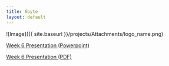 ```yaml
---
title: 6byte
layout: default
---
```


![Image]({{ site.baseurl }}/projects/Attachments/logo_name.png)

[Week 6 Presentation (Powerpoint)](https://ucd-my.sharepoint.com/:p:/g/personal/thomas_odea1_ucdconnect_ie/EUTSJjs_VvNKjbTWFmjRrOcB3aGs6_omEpmyZU784MCa0g?e=uipZzR)

[Week 6 Presentation (PDF)](../documents/6byte_week4_presentation.pdf)